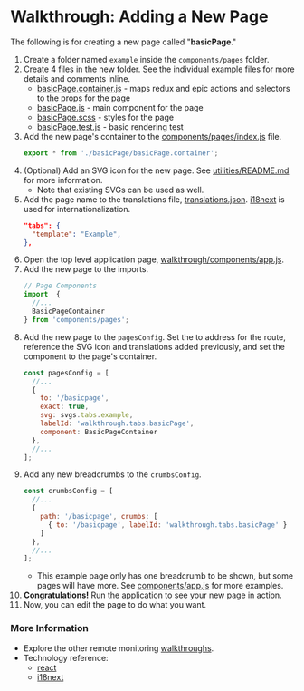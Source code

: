 Walkthrough: Adding a New Page
===========================

The following is for creating a new page called "**basicPage**."

1. Create a folder named `example` inside the `components/pages` folder.
1. Create 4 files in the new folder. See the individual example files for more details and comments inline.
    - [basicPage.container.js](/src/walkthrough/components/pages/basicPage/basicPage.container.js) - maps redux and epic actions and selectors to the props for the page
    - [basicPage.js](/src/walkthrough/components/pages/basicPage/basicPage.js) - main component for the page
    - [basicPage.scss](/src/walkthrough/components/pages/basicPage/basicPage.scss) - styles for the page
    - [basicPage.test.js](/src/walkthrough/components/pages/basicPage/basicPage.test.js) - basic rendering test
1. Add the new page's container to the [components/pages/index.js](/src/walkthrough/components/pages/index.js) file.
    ```js
    export * from './basicPage/basicPage.container';
    ```
1. (Optional)  Add an SVG icon for the new page. See [utilities/README.md](../utilities/README.md) for more information.
    - Note that existing SVGs can be used as well.
1. Add the page name to the translations file, [translations.json](../../public/locales/en/translations.json). [i18next][i18next] is used for internationalization.
    ```json
    "tabs": {
      "template": "Example",
    },
    ```
1. Open the top level application page, [walkthrough/components/app.js](/src/walkthrough/components/app.js).
1. Add the new page to the imports.
    ```javascript
    // Page Components
    import  {
      //...
      BasicPageContainer
    } from 'components/pages';
    ```
1. Add the new page to the `pagesConfig`. Set the to address for the route, reference the SVG icon and translations added previously, and set the component to the page's container.
    ```js
    const pagesConfig = [
      //...
      {
        to: '/basicpage',
        exact: true,
        svg: svgs.tabs.example,
        labelId: 'walkthrough.tabs.basicPage',
        component: BasicPageContainer
      },
      //...
    ];
    ```
1. Add any new breadcrumbs to the `crumbsConfig`.
      ```js
      const crumbsConfig = [
        //...
        {
          path: '/basicpage', crumbs: [
            { to: '/basicpage', labelId: 'walkthrough.tabs.basicPage' }
          ]
        },
        //...
      ];
      ```
      - This example page only has one breadcrumb to be shown, but some pages will have more. See [components/app.js](/src/components/app.js) for more examples.
1. **Congratulations!** Run the application to see your new page in action.
1. Now, you can edit the page to do what you want.

### More Information

- Explore the other remote monitoring [walkthroughs](README.md).
- Technology reference:
    - [react][react]
    - [i18next][i18next]



[ag-grid]: https://www.ag-grid.com/react-getting-started/
[i18next]: https://www.i18next.com/
[react]: https://reactjs.org/
[redux]: https://redux.js.org/
[redux-obs]: https://redux-observable.js.org
